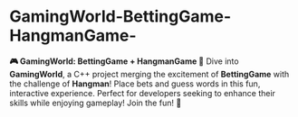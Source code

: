 # GamingWorld-BettingGame-HangmanGame-
**🎮 GamingWorld: BettingGame + HangmanGame 🎉**  Dive into **GamingWorld**, a C++ project merging the excitement of **BettingGame** with the challenge of **Hangman**! Place bets and guess words in this fun, interactive experience. Perfect for developers seeking to enhance their skills while enjoying gameplay! Join the fun! 🚀
